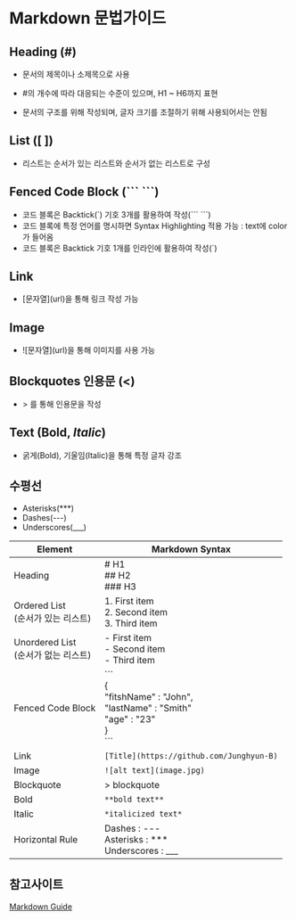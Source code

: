 # Markdown 문법가이드

 

## Heading (\#)

- 문서의 제목이나 소제목으로 사용

- \#의 개수에 따라 대응되는 수준이 있으며, H1 ~ H6까지 표현
- 문서의 구조를 위해 작성되며, 글자 크기를 조절하기 위해 사용되어서는 안됨



##  List ([ ])

- 리스트는 순서가 있는 리스트와 순서가 없는 리스트로 구성



## Fenced Code Block (\`\`\` \`\`\`)

- 코드 블록은 Backtick(\`) 기호 3개를 활용하여 작성(\`\`\` \`\`\`)
- 코드 블록에 특정 언어를 명시하면 Syntax Highlighting  적용 가능 : text에 color가 들어옴
- 코드 블록은 Backtick 기호 1개를 인라인에 활용하여 작성(\`)



## Link

- \[문자열](url)을 통해 링크 작성 가능



## Image

- \!\[문자열](url)을 통해 이미지를 사용 가능



## Blockquotes 인용문 (\<)

- \> 를 통해 인용문을 작성



## Text (**Bold**, *Italic*)

- 굵게(Bold), 기울임(Italic)을 통해 특정 글자 강조



## 수평선

- Asterisks(***)
- Dashes(---)
- Underscores(___)



| Element                                  | Markdown Syntax                                              |
| ---------------------------------------- | ------------------------------------------------------------ |
| Heading                                  | # H1<br />## H2<br />### H3                                  |
| Ordered List<br />(순서가 있는 리스트)   | 1. First item<br />2. Second item<br />3. Third item         |
| Unordered List<br />(순서가 없는 리스트) | - First item<br />- Second item<br />- Third item            |
| Fenced Code Block                        | \`\`\`<br />{<br />    "fitshName" : "John",<br />    "lastName" : "Smith"<br />    "age" : "23"<br />}<br />\`\`\` |
| Link                                     | ```[Title](https://github.com/Junghyun-B)```                 |
| Image                                    | ```![alt text](image.jpg)```                                 |
| Blockquote                               | > blockquote                                                 |
| Bold                                     | ```**bold text**```                                          |
| Italic                                   | ```*italicized text*```                                      |
| Horizontal Rule                          | Dashes : ---<br />Asterisks : ***<br />Underscores : ___     |





## 참고사이트

[Markdown Guide](https://www.markdownguide.org/cheat-sheet/)


